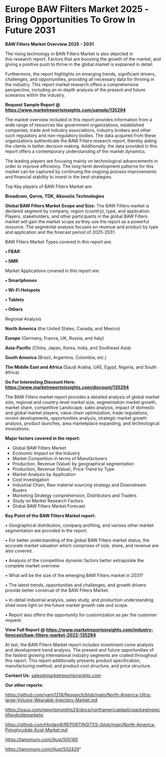# Europe BAW Filters Market 2025 -Bring Opportunities To Grow In Future 2031

<Strong> BAW Filters Market Overview 2025 - 2031</strong>

The rising technology in BAW Filters Market is also depicted in this research report. Factors that are boosting the growth of the market, and giving a positive push to thrive in the global market is explained in detail.

Furthermore, the report highlights on emerging trends, significant drivers, challenges, and opportunities, providing all necessary data for thriving in the industry. This report market research offers a comprehensive perspective, including an in-depth analysis of the present and future scenarios within the industry.

<strong>Request Sample Report @ <a href=https://www.marketreportsinsights.com/sample/135294>https://www.marketreportsinsights.com/sample/135294</a></strong>

The market overview included in this report provides information from a wide range of resources like government organizations, established companies, trade and industry associations, industry brokers and other such regulatory and non-regulatory bodies. The data acquired from these organizations authenticate the BAW Filters research report, thereby aiding the clients in better decision making. Additionally, the data provided in this report offers a contemporary understanding of the market dynamics.

The leading players are focusing mainly on technological advancements in order to improve efficiency. The long-term development patterns for this market can be captured by continuing the ongoing process improvements and financial stability to invest in the best strategies.

Top Key players of BAW Filters Market are:

<strong>Broadcom, Qorvo, TDK, Akoustis Technologies</strong>

<strong><b>Global BAW Filters Market Scope and Size:</b></strong>
The BAW Filters market is declared segment by company, region (country), type, and application. Players, stakeholders, and other participants in the global BAW Filters market will gain the market scope as they use the report as a powerful resource. The segmental analysis focuses on revenue and product by type and application and the forecast period of 2025-2031.

BAW Filters Market Types covered in this report are:

<strong>• FBAR

• SMR</strong>

Market Applications covered in this report are:

<strong>• Smartphones

• Wi-Fi Hotspots

• Tablets

• Others</strong> 

Regional Analysis

<strong>North America</strong> (the United States, Canada, and Mexico)

<strong>Europe</strong> (Germany, France, UK, Russia, and Italy)

<strong>Asia-Pacific</strong> (China, Japan, Korea, India, and Southeast Asia)

<strong>South America</strong> (Brazil, Argentina, Colombia, etc.)

<strong>The Middle East and Africa</strong> (Saudi Arabia, UAE, Egypt, Nigeria, and South Africa)

<strong>Go For Interesting Discount Here: <a href=https://www.marketreportsinsights.com/discount/135294>https://www.marketreportsinsights.com/discount/135294</a></strong>

The BAW Filters market report provides a detailed analysis of global market size, regional and country-level market size, segmentation market growth, market share, competitive Landscape, sales analysis, impact of domestic and global market players, value chain optimization, trade regulations, recent developments, opportunities analysis, strategic market growth analysis, product launches, area marketplace expanding, and technological innovations.

<strong><b>Major factors covered in the report:</b></strong>
<ul>
  <li>Global BAW Filters Market </li>
  <li>Economic Impact on the Industry</li>
  <li>Market Competition in terms of Manufacturers</li>
  <li>Production, Revenue (Value) by geographical segmentation</li>
  <li>Production, Revenue (Value), Price Trend by Type</li>
  <li>Market Analysis by Application</li>
  <li>Cost Investigation</li>
  <li>Industrial Chain, Raw material sourcing strategy and Downstream Buyers</li>
  <li>Marketing Strategy comprehension, Distributors and Traders</li>
  <li>Study on Market Research Factors</li>
  <li>Global BAW Filters Market Forecast</li>
</ul>

<strong><b>Key Point of the BAW Filters Market report:</b></strong>

• Geographical distribution, company profiling, and various other market segmentation are provided in the report.

• For better understanding of the global BAW Filters market status, the accurate market valuation which comprises of size, share, and revenue are also covered.

• Analysis of the competitive dynamic factors better extrapolate the complete market overview

• What will be the size of the emerging BAW Filters market in 2031?

• The latest trends, opportunities and challenges, and growth drivers provide better construal of the BAW Filters Market.

• In-detail industrial analysis, sales study, and production understanding shed more light on the future market growth rate and scope.

• Report also offers the opportunity for customization as per the customer request.

<strong><b>View Full Report @ <a href=https://www.marketreportsinsights.com/industry-forecast/baw-filters-market-2022-135294>https://www.marketreportsinsights.com/industry-forecast/baw-filters-market-2022-135294</a></b></strong>


At last, the BAW Filters Market report includes investment come analysis and development trend analysis. The present and future opportunities of the fastest growing international industry segments are coated throughout this report. This report additionally presents product specification, manufacturing method, and product cost structure, and price structure.

<strong>Contact Us:</strong>
sales@marketreportsinsights.com

<strong>Our other reports:</strong>

<a href=https://github.com/yami1218/Research/blob/main/North-America-Ultra-large-Volume-Wearable-Injectors-Market.md>https://github.com/yami1218/Research/blob/main/North-America-Ultra-large-Volume-Wearable-Injectors-Market.md</a>

<a href=https://issuu.com/reportsinsights24/docs/northamericaplasticpackagingrectifierdiodemarketsi>https://issuu.com/reportsinsights24/docs/northamericaplasticpackagingrectifierdiodemarketsi</a>

<a href=https://github.com/Hindavi8/REPORTINSITES-/blob/main/North-America-Polyglycolide-Acid-Market.md>https://github.com/Hindavi8/REPORTINSITES-/blob/main/North-America-Polyglycolide-Acid-Market.md</a>

<a href=https://tanomuno.com/illust/505165>https://tanomuno.com/illust/505165</a>

<a href=https://tanomuno.com/illust/502429>https://tanomuno.com/illust/502429</a>"
